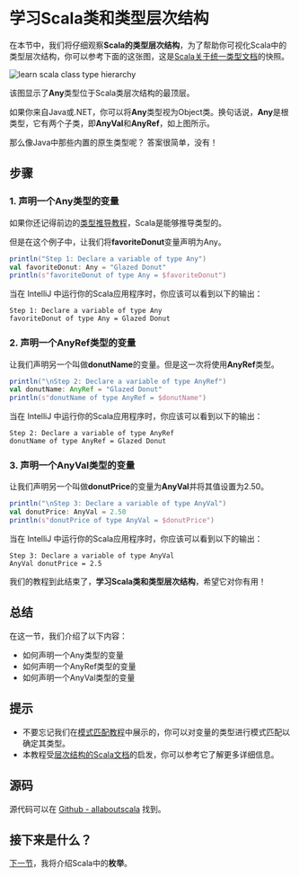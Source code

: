 # 学习Scala类和类型层次结构


在本节中，我们将仔细观察**Scala的类型层次结构**，为了帮助你可视化Scala中的类型层次结构，你可以参考下面的这张图，这是[Scala关于统一类型文档](http://docs.scala-lang.org/tutorials/tour/unified-types.html)的快照。


![learn scala class type hierarchy](http://allaboutscala.com/wp-content/uploads/2016/06/learn-scala-class-type-hierarchy.png)

该图显示了**Any**类型位于Scala类层次结构的最顶层。
 
如果你来自Java或.NET，你可以将**Any**类型视为Object类。换句话说，**Any**是根类型，它有两个子类，即**AnyVal**和**AnyRef**，如上图所示。

那么像Java中那些内置的原生类型呢？ 答案很简单，没有！

## 步骤

### 1. 声明一个Any类型的变量

如果你还记得前边的[类型推导教程](2_5.md)，Scala是能够推导类型的。

但是在这个例子中，让我们将**favoriteDonut**变量声明为Any。

```scala
println("Step 1: Declare a variable of type Any")
val favoriteDonut: Any = "Glazed Donut"
println(s"favoriteDonut of type Any = $favoriteDonut")

```

当在 IntelliJ 中运行你的Scala应用程序时，你应该可以看到以下的输出：

```
Step 1: Declare a variable of type Any
favoriteDonut of type Any = Glazed Donut

```

### 2. 声明一个AnyRef类型的变量

让我们声明另一个叫做**donutName**的变量。但是这一次将使用**AnyRef**类型。

```scala
println("\nStep 2: Declare a variable of type AnyRef")
val donutName: AnyRef = "Glazed Donut"
println(s"donutName of type AnyRef = $donutName")

```

当在 IntelliJ 中运行你的Scala应用程序时，你应该可以看到以下的输出：

```
Step 2: Declare a variable of type AnyRef
donutName of type AnyRef = Glazed Donut

```

### 3. 声明一个AnyVal类型的变量

让我们声明另一个叫做**donutPrice**的变量为**AnyVal**并将其值设置为2.50。

```scala
println("\nStep 3: Declare a variable of type AnyVal")
val donutPrice: AnyVal = 2.50
println(s"donutPrice of type AnyVal = $donutPrice")

```

当在 IntelliJ 中运行你的Scala应用程序时，你应该可以看到以下的输出：

```
Step 3: Declare a variable of type AnyVal
AnyVal donutPrice = 2.5

```

我们的教程到此结束了，**学习Scala类和类型层次结构**，希望它对你有用！


## 总结

在这一节，我们介绍了以下内容：

- 如何声明一个Any类型的变量
- 如何声明一个AnyRef类型的变量
- 如何声明一个AnyVal类型的变量

## 提示

- 不要忘记我们在[模式匹配教程](2_10.md)中展示的，你可以对变量的类型进行模式匹配以确定其类型。
- 本教程受[层次结构的Scala文档](http://docs.scala-lang.org/tutorials/tour/unified-types.html)的启发，你可以参考它了解更多详细信息。

## 源码

源代码可以在 [Github - allaboutscala](https://github.com/nadimbahadoor/allaboutscala) 找到。

## 接下来是什么？

[下一节](2_14)，我将介绍Scala中的**枚举**。